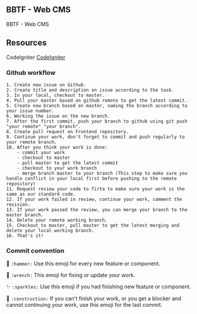 ## BBTF - Web CMS
BBTF - Web CMS

## Resources
CodeIgniter
<a href="https://github.com/bcit-ci/CodeIgniter">CodeIgniter </a><br />
 
### Github workflow

```
1. Create new issue on Github.
2. Create title and description on issue according to the task.
3. In your local, checkout to master.
4. Pull your master based on github remote to get the latest commit.
5. Create new branch based on master, naming the branch according to your issue number.
6. Working the issue on the new branch.
7. After the first commit, push your branch to github using git push "your remote" "your branch".
8. Create pull request on Frontend repository.
9. Continue your work, don't forget to commit and push regularly to your remote branch.
10. After you think your work is done:
    - commit your work
    - checkout to master
    - pull master to get the latest commit
    - checkout to your work branch
    - merge branch master to your branch (This step to make sure you handle conflict in your local first before pushing to the remote repository)
11. Request review your code to Tirta to make sure your work is the same as our standard code.
12. If your work failed in review, continue your work, comment the revision.
13. If your work passed the review, you can merge your branch to the master branch.
14. Delete your remote working branch.
15. Checkout to master, pull master to get the latest merging and delete your local working branch.
16. That's it!
```

### Commit convention

:hammer: `:hammer:` Use this emoji for every new feature or component.

:wrench: `:wrench:` This emoji for fixing or update your work.

:sparkles: `:sparkles:` Use this emoji if you had finishing new feature or component.

:construction: `:construction:` If you can't finish your work, or you get a blocker and cannot continuing your work, use this emoji for the last commit.

